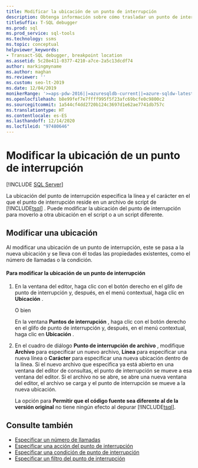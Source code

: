```yaml
---
title: Modificar la ubicación de un punto de interrupción
description: Obtenga información sobre cómo trasladar un punto de interrupción de un archivo de script de Transact-SQL a otra ubicación en el script o a otro script.
titleSuffix: T-SQL debugger
ms.prod: sql
ms.prod_service: sql-tools
ms.technology: ssms
ms.topic: conceptual
helpviewer_keywords:
- Transact-SQL debugger, breakpoint location
ms.assetid: 5c28e411-0377-4210-a7ce-2a5c13dcdf74
author: markingmyname
ms.author: maghan
ms.reviewer: ''
ms.custom: seo-lt-2019
ms.date: 12/04/2019
monikerRange: '>=aps-pdw-2016||=azuresqldb-current||=azure-sqldw-latest||>=sql-server-2016||>=sql-server-linux-2017||=azuresqldb-mi-current'
ms.openlocfilehash: b8e99fef7e7ffff995f5f23afc69bcfe0c9800c2
ms.sourcegitcommit: 1a544cf4dd2720b124c3697d1e62ae7741db757c
ms.translationtype: HT
ms.contentlocale: es-ES
ms.lasthandoff: 12/14/2020
ms.locfileid: "97480646"
---
```

# <a name="edit-a-breakpoint-location"></a>Modificar la ubicación de un punto de interrupción

 [!INCLUDE [SQL Server](../../includes/applies-to-version/sqlserver.md)]

La ubicación del punto de interrupción especifica la línea y el carácter en el que el punto de interrupción reside en un archivo de script de [!INCLUDE[tsql](../../includes/tsql-md.md)] . Puede modificar la ubicación del punto de interrupción para moverlo a otra ubicación en el script o a un script diferente.

## <a name="editing-a-location"></a>Modificar una ubicación

Al modificar una ubicación de un punto de interrupción, este se pasa a la nueva ubicación y se lleva con él todas las propiedades existentes, como el número de llamadas o la condición.  

#### <a name="to-edit-a-breakpoint-location"></a>Para modificar la ubicación de un punto de interrupción

1. En la ventana del editor, haga clic con el botón derecho en el glifo de punto de interrupción y, después, en el menú contextual, haga clic en **Ubicación** .  
  
     O bien  
  
     En la ventana **Puntos de interrupción** , haga clic con el botón derecho en el glifo de punto de interrupción y, después, en el menú contextual, haga clic en **Ubicación** .  
  
2. En el cuadro de diálogo **Punto de interrupción de archivo** , modifique **Archivo** para especificar un nuevo archivo, **Línea** para especificar una nueva línea o **Carácter** para especificar una nueva ubicación dentro de la línea. Si el nuevo archivo que especifica ya está abierto en una ventana del editor de consultas, el punto de interrupción se mueve a esa ventana del editor. Si el archivo no se abre, se abre una nueva ventana del editor, el archivo se carga y el punto de interrupción se mueve a la nueva ubicación.  
  
     La opción para **Permitir que el código fuente sea diferente al de la versión original** no tiene ningún efecto al depurar [!INCLUDE[tsql](../../includes/tsql-md.md)].  
  
## <a name="see-also"></a>Consulte también

- [Especificar un número de llamadas](./specify-a-hit-count.md)
- [Especificar una acción del punto de interrupción](./specify-a-breakpoint-action.md)
- [Especificar una condición de punto de interrupción](./specify-a-breakpoint-condition.md)
- [Especificar un filtro del punto de interrupción](./specify-a-breakpoint-filter.md)